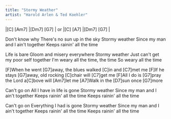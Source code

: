 ```yaml
---
title: "Stormy Weather"
artist: "Harold Arlen & Ted Koehler"
---
```

|[C] [Am7] |[Dm7] [G7] | or 
|[C] [A7]  |[Dm7] [G7] | 

Don't know why
There's no sun up in the sky
Stormy weather
Since my man and I ain't together
Keeps rainin' all the time

Life is bare
Gloom and misery everywhere
Stormy weather
Just can't get my poor self together
I'm weary all the time, the time
So weary all the time

[F]When he went [G7]away, the blues walked [C]in and [C7]met me
[F]If he stays [G7]away, old rocking [C]chair will [C7]get me
[F]All I do is [G7]pray the Lord a[C]bove will [Am7]let me
[A7]Walk in the [D7]sun once [G7]more

Can't go on
All I have in life is gone
Stormy weather
Since my man and I ain't together
Keeps rainin' all the time
Keeps rainin' all the time

Can't go on
Everything I had is gone
Stormy weather
Since my man and I ain't together
Keeps rainin' all the time
Keeps rainin' all the time

